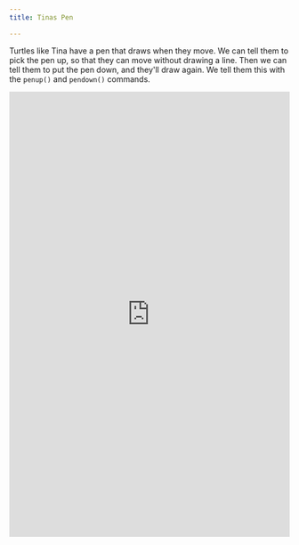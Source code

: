 ```yaml
---
title: Tinas Pen

---
```



Turtles like Tina have a pen that draws when they move.  We can tell them to pick the pen up, so that they can move without drawing a line.  Then we can tell them to put the pen down, and they'll draw again.  We tell them this with the `penup()` and `pendown()` commands.

<iframe width="100%" height="800" src="https://trinket.io/tools/1.0/jekyll/embed/python#code=import%20turtle%0Atina%20%3D%20turtle.Turtle%28%29%0Atina.shape%28%27turtle%27%29%0A%0Atina.penup%28%29%0Atina.goto%280%2C100%29%0Atina.write%28%22I%20don%27t%20draw%20when%20my%20pen%20is%20up%21%22%29%0Atina.goto%280%2C50%29%0Atina.pendown%28%29%0Atina.write%28%22I%20do%20draw%20when%20my%20pen%20is%20down%21%22%29%0Atina.goto%28-50%2C50%29" frameborder="0" marginwidth="0" marginheight="0" allowfullscreen></iframe>
